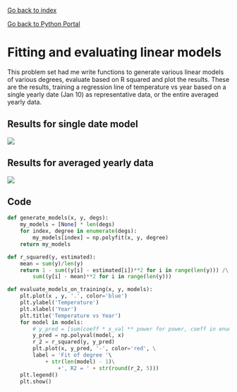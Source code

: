 <a href="../../../../index.html">Go back to index</a>

<a href="../../base.html">Go back to Python Portal</a>
    

# Fitting and evaluating linear models

This problem set had me write functions to generate various linear models of various degrees, evaluate based on R squared and plot the results. These are the results, training a regression line of temperature vs year based on a single yearly date (Jan 10) as representative data, or the entire averaged yearly data. 

## Results for single date model
![](Figure_1.webp)

## Results for averaged yearly data 
![](Figure_2.webp)

## Code
```python
def generate_models(x, y, degs):
    my_models = [None] * len(degs)
    for index, degree in enumerate(degs):
        my_models[index] = np.polyfit(x, y, degree)
    return my_models

def r_squared(y, estimated):
    mean = sum(y)/len(y)
    return 1 - sum((y[i] - estimated[i])**2 for i in range(len(y))) /\
        sum((y[i] - mean)**2 for i in range(len(y)))

def evaluate_models_on_training(x, y, models):
    plt.plot(x , y, '.', color='blue')
    plt.ylabel('Temperature')
    plt.xlabel('Year')
    plt.title('Temperature vs Year')
    for model in models:
        # y_pred = [sum(coeff * x_val ** power for power, coeff in enumerate(model)) for x_val in x]
        y_pred = np.polyval(model, x)
        r_2 = r_squared(y, y_pred)
        plt.plot(x, y_pred, '-', color='red', \
        label = 'Fit of degree '\
            + str(len(model) - 1)\
                +', R2 = ' + str(round(r_2, 5)))
    plt.legend()
    plt.show()
```